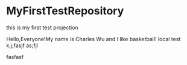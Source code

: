 MyFirstTestRepository
=====================

this is my first test projection

Hello,Everyone!My name is Charles Wu and I like basketball!
local test
k;j;fasjf as;fjl

fasfasf
